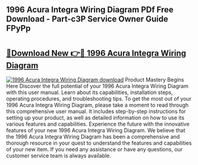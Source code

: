 ## 1996 Acura Integra Wiring Diagram PDf Free Download - Part-c3P Service Owner Guide FPyPp

# <h2><a href="http://dfqqd4.blite.top/?on=1996+Acura+Integra+Wiring+Diagram">🔗Download New 👉🔴 1996 Acura Integra Wiring Diagram</a></h2>

[![1996 Acura Integra Wiring Diagram download](https://i.imgur.com/lujVjoI.png)](http://dfqqd4.blite.top/?on=1996+Acura+Integra+Wiring+Diagram)
Product Mastery Begins Here Discover the full potential of your 1996 Acura Integra Wiring Diagram with this user manual. Learn about its capabilities, installation steps, operating procedures, and troubleshooting tips. To get the most out of your 1996 Acura Integra Wiring Diagram, please take a moment to read through this comprehensive user manual. It includes step-by-step instructions for setting up your product, as well as detailed information on how to use its various features and capabilities. Experience the future with the innovative features of your new 1996 Acura Integra Wiring Diagram. We believe that the 1996 Acura Integra Wiring Diagram has been a comprehensive and thorough resource in your quest to understand the features and capabilities of your new item. If you need any assistance or have any questions, our customer service team is always available.
